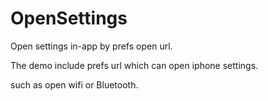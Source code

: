 # OpenSettings
Open settings in-app by prefs open url.

The demo include prefs url which can open iphone settings.

such as open wifi or Bluetooth.
